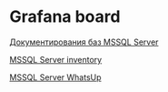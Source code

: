 # Grafana board

[Документирования баз MSSQL Server](/extpropdocs/readme.md)

[MSSQL Server inventory](/mssqlinventory/readme.md)

[MSSQL Server WhatsUp](/mssqlwhatup)
